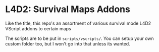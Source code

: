 # L4D2: Survival Maps Addons
Like the title, this repo's an assortment of various survival mode L4D2 VScript addons to certain maps

The scripts are to be put in `scripts/vscripts/`. You can setup your own custom folder too, but I won't go into that unless its wanted.
